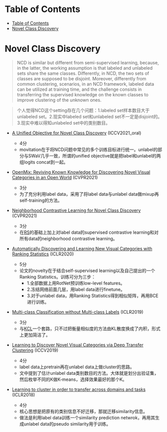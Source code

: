 # Table of Contents

- [Table of Contents](#table-of-contents)
- [Novel Class Discovery](#novel-class-discovery)

# Novel Class Discovery

> NCD is similar but different from semi-supervised learning, because, in
the latter, the working assumption is that labeled and unlabeled sets share the same classes. Differently, in NCD, the two sets of classes are supposed to be disjoint. Moreover, differently from common clustering, scenarios, in an NCD framework, labeled data can be utilized at training time, and the challenge consists in transferring the supervised knowledge on the known classes to improve clustering of the unknown ones.

> 个人觉得NCD这个setting存在几个问题：1.labeled set样本数目大于unlabeled set。2.现实中labeled set和unlabeled set不一定是disjoint的。3.现实中难以得知unlabeled set中的类别数目。

- [A Unified Objective for Novel Class Discovery](https://arxiv.org/abs/2108.08536) (ICCV2021_oral)
    - 4分
    - movitation在于将NCD问题中常见的多个训练目标进行统一。unlabel的部分与SWaV几乎一致，所谓的unified objective就是把label和unlabel的两组logits concat到一起。

- [OpenMix: Reviving Known Knowledge for Discovering Novel Visual Categories in an Open World](https://arxiv.org/abs/2004.05551) (CVPR2021)
    - 3分
    - 为了充分利用label data，采用了将label data与unlabel data做mixup再self-training的方法。

- [Neighborhood Contrastive Learning for Novel Class Discovery](https://arxiv.org/abs/2106.10731) (CVPR2021)
    - 3分
    - 在[RS](https://arxiv.org/abs/2002.05714)的基础上加上对label data的supervised contrastive learning和对所有data的neighborhood contrastive learning。

- [Automatically Discovering and Learning New Visual Categories with Ranking Statistics](https://arxiv.org/abs/2002.05714) (ICLR2020)
    - 5分
    - 论文的novelty在于结合self-supervised learning以及自己提出的一个Ranking Statistics。训练可分为三步：
        - 1.全部数据上用RotNet预训练low-level features。
        - 2.冻结网络前面几层，用label data进行finetune。
        - 3.对于unlabel data，用Ranking Statistics得到相似矩阵，再用BCE进行训练。

- [Multi-class Classification without Multi-class Labels](https://arxiv.org/abs/1901.00544) (ICLR2019)
    - 3分
    - 与[KCL](https://arxiv.org/abs/1711.10125)一个套路，只不过把衡量相似度的方法由KL散度换成了内积，形式上更加简洁了。


- [Learning to Discover Novel Visual Categories via Deep Transfer Clustering](https://arxiv.org/abs/1908.09884) (ICCV2019)
    - 4分
    - label data上pretrain再在unlabel data上做cluster的思路。
    - 文中提到了估计unlabel data类别数目的方法。大体就是划分出验证集，然后枚举不同的K做K-means，选择效果最好的那个K。

- [Learning to cluster in order to transfer across domains and tasks](https://arxiv.org/abs/1711.10125) (ICLR2018)
    - 4分
    - 核心思想是把原有的类别信息不好迁移，那就迁移similarity信息。
    - 做法是利用label data训练一个similarity prediction netwrok，再用其生成unlabel data的pseudo similarity用于训练。


